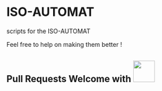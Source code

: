 # ISO-AUTOMAT
scripts for the ISO-AUTOMAT

Feel free to help on making them better !

## Pull Requests Welcome with <img src="fa-gratipay.svg" width="50" height="50">
